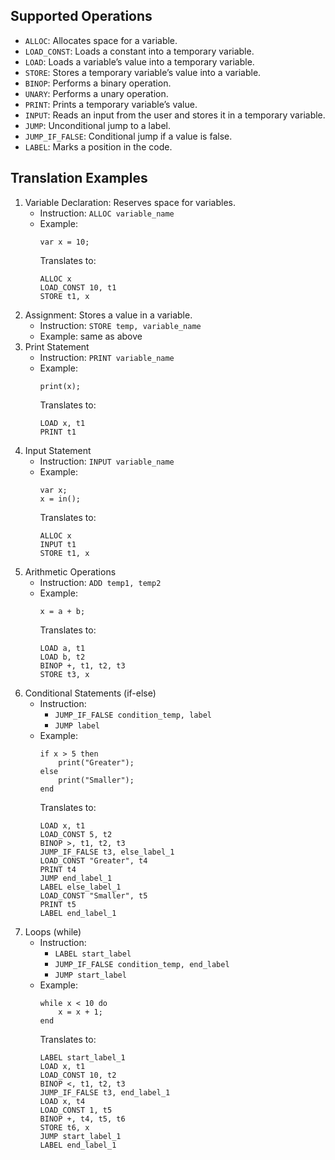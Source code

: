 ## Supported Operations
- `ALLOC`: Allocates space for a variable.
- `LOAD_CONST`: Loads a constant into a temporary variable.
- `LOAD`: Loads a variable’s value into a temporary variable.
- `STORE`: Stores a temporary variable’s value into a variable.
- `BINOP`: Performs a binary operation.
- `UNARY`: Performs a unary operation.
- `PRINT`: Prints a temporary variable’s value.
- `INPUT`: Reads an input from the user and stores it in a temporary variable.
- `JUMP`: Unconditional jump to a label.
- `JUMP_IF_FALSE`: Conditional jump if a value is false.
- `LABEL`: Marks a position in the code.

## Translation Examples
1.	Variable Declaration: Reserves space for variables.
	- Instruction: `ALLOC variable_name`
	- Example:
		```
		var x = 10;
		```
		Translates to:
		```
		ALLOC x
		LOAD_CONST 10, t1
		STORE t1, x
		```
2. Assignment: Stores a value in a variable.
	- Instruction: `STORE temp, variable_name`
	- Example: same as above
3. Print Statement
	- Instruction: `PRINT variable_name`
	- Example:
		```
		print(x);
		```
		Translates to:
		```
		LOAD x, t1
		PRINT t1
		```
4. Input Statement
	- Instruction: `INPUT variable_name`
	- Example:
		```
		var x;
		x = in();
		```
		Translates to:
		```
		ALLOC x
		INPUT t1
		STORE t1, x
		```
5. Arithmetic Operations
	- Instruction: `ADD temp1, temp2`
	- Example:
		```
		x = a + b;
		```
		Translates to:
		```
		LOAD a, t1
		LOAD b, t2
		BINOP +, t1, t2, t3
		STORE t3, x
		```
6. Conditional Statements (if-else)
	- Instruction: 
		- `JUMP_IF_FALSE condition_temp, label`
		- `JUMP label`
	- Example:
		```
		if x > 5 then
			print("Greater");
		else
			print("Smaller");
		end
		```
		Translates to:
		```
		LOAD x, t1
		LOAD_CONST 5, t2
		BINOP >, t1, t2, t3
		JUMP_IF_FALSE t3, else_label_1
		LOAD_CONST "Greater", t4
		PRINT t4
		JUMP end_label_1
		LABEL else_label_1
		LOAD_CONST "Smaller", t5
		PRINT t5
		LABEL end_label_1
		```
7. Loops (while)
	- Instruction:
		- `LABEL start_label`
		- `JUMP_IF_FALSE condition_temp, end_label`
		- `JUMP start_label`
	- Example:
		```
		while x < 10 do
			x = x + 1;
		end
		```
		Translates to:
		```
		LABEL start_label_1
		LOAD x, t1
		LOAD_CONST 10, t2
		BINOP <, t1, t2, t3
		JUMP_IF_FALSE t3, end_label_1
		LOAD x, t4
		LOAD_CONST 1, t5
		BINOP +, t4, t5, t6
		STORE t6, x
		JUMP start_label_1
		LABEL end_label_1
		```
